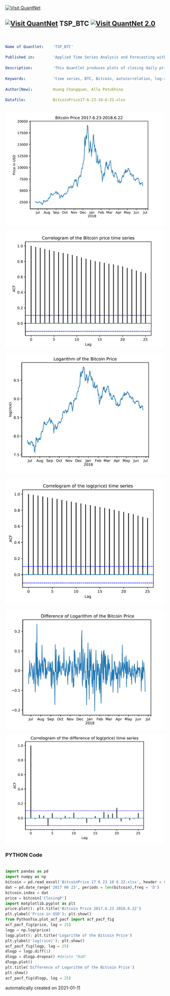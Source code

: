 [<img src="https://github.com/QuantLet/Styleguide-and-FAQ/blob/master/pictures/banner.png" width="888" alt="Visit QuantNet">](http://quantlet.de/)

## [<img src="https://github.com/QuantLet/Styleguide-and-FAQ/blob/master/pictures/qloqo.png" alt="Visit QuantNet">](http://quantlet.de/) **TSP_BTC** [<img src="https://github.com/QuantLet/Styleguide-and-FAQ/blob/master/pictures/QN2.png" width="60" alt="Visit QuantNet 2.0">](http://quantlet.de/)

```yaml


Name of Quantlet:    'TSP_BTC'

Published in:        'Applied Time Series Analysis and Forecasting with Python'

Description:         'This Quantlet produces plots of closing daily prices, log-returns and their ACF for Time series of BTC daily prices from June 23, 2017 to June 22, 2018.'

Keywords:            'time series, BTC, Bitcoin, autocorrelation, log-returns'

Author[New]:         Huang Changquan, Alla Petukhina

Datafile:            BitcoinPrice17-6-23-18-6-22.xlsx



```

![Picture1](TSP_BTC_Fig1-1.png)

![Picture2](TSP_BTC_Fig1-14.png)

![Picture3](TSP_BTC_Fig1-15.png)

![Picture4](TSP_BTC_Fig1-16.png)

![Picture5](TSP_BTC_Fig1-17.png)

![Picture6](TSP_BTC_Fig1-18.png)

### PYTHON Code
```python

import pandas as pd
import numpy as np
bitcoin = pd.read_excel('BitcoinPrice 17 6 23 18 6 22.xlsx', header = 0)
dat = pd.date_range('2017 06 23', periods = len(bitcoin),freq = 'D')
bitcoin.index = dat
price = bitcoin['ClosingP']
import matplotlib.pyplot as plt
price.plot(); plt.title('Bitcoin Price 2017.6.23 2018.6.22')
plt.ylabel('Price in USD'); plt.show()
from PythonTsa.plot_acf_pacf import acf_pacf_fig
acf_pacf_fig(price, lag = 25)
logp = np.log(price)
logp.plot(); plt.title('Logarithm of the Bitcoin Price')
plt.ylabel('log(rice)'); plt.show()
acf_pacf_fig(logp, lag = 25)
dlogp = logp.diff(1)
dlogp = dlogp.dropna() #delete "NaN"
dlogp.plot()
plt.title('Difference of Logarithm of the Bitcoin Price')
plt.show()
acf_pacf_fig(dlogp, lag = 25)
```

automatically created on 2021-01-11